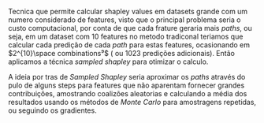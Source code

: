 Tecnica que permite calcular shapley values em datasets grande com um numero considerado de features, visto que o principal problema seria o custo computacional, por conta de que cada frature geraria mais *paths*, ou seja, em um dataset com 10 features no metodo tradiconal teriamos que calcular cada predição de cada *path* para estas features, ocasionando em $2^{10}\space combinations⁹$ ( ou 1023 predições adicionais). Então aplicamos a técnica *sampled shapley* para otimizar o calculo.

A ideia por tras de *Sampled Shapley* seria aproximar os *paths* através do pulo de alguns steps para features que não aparentam fornecer grandes contribuições, amostrando coalizões aleatorias e calculando a média dos resultados usando os métodos de *Monte Carlo* para amostragens repetidas, ou seguindo os gradientes.